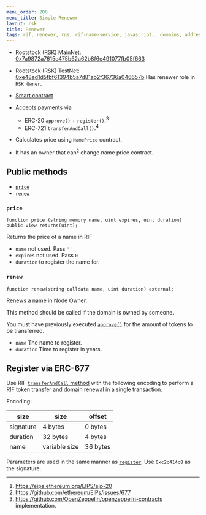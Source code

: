 ```yaml
---
menu_order: 200
menu_title: Simple Renewer
layout: rsk
title: Renewer
tags: rif, renewer, rns, rif-name-service, javascript,  domains, address, integrate, resolver, node, sdk, libraries, infrastructure, protocols, mvp, design, rbtc, defi, decentralized, quick-start, guides, tutorial, networks, dapps, tools, rootstock, rsk, ethereum, smart-contracts, install, get-started, how-to, mainnet, testnet, contracts, wallets, web3, crypto
---
```


- Rootstock (RSK) MainNet: [0x7a9872a7615c475b62a62b8f6e491077fb05f663](https://explorer.rsk.co/address/0x7a9872a7615c475b62a62b8f6e491077fb05f663)
- Rootstock (RSK) TestNet: [0xe48ad1d5fbf61394b5a7d81ab2f36736a046657b](https://explorer.testnet.rsk.co/address/0xe48ad1d5fbf61394b5a7d81ab2f36736a046657b)
Has renewer role in `RSK Owner`.
- [Smart contract](https://github.com/rnsdomains/rns-rskregistrar/blob/master/contracts/Renewer.sol)

- Accepts payments via
  - ERC-20 `approve()` + `register()`.<sup>3</sup>
  - ERC-721 `transferAndCall()`.<sup>4</sup>
- Calculates price using `NamePrice` contract.
- It has an owner that can<sup>2</sup> change name price contract.

## Public methods

- [`price`](#price)
- [`renew`](#renew)

### `price`

```solidity
function price (string memory name, uint expires, uint duration) public view returns(uint);
```

Returns the price of a name in RIF

- `name` not used. Pass `''`
- `expires` not used. Pass `0`
- `duration` to register the name for.

### `renew`

```
function renew(string calldata name, uint duration) external;
```

Renews a name in Node Owner.

This method should be called if the domain is owned by someone.

You must have previously executed [`approve()`](https://github.com/riflabs/RIF-Token/blob/master/contracts/third-party/openzeppelin/token/ERC20/StandardToken.sol#L53) for the amount of tokens to be transferred.

- `name` The name to register.
- `duration` Time to register in years.

## Register via ERC-677

Use RIF [`transferAndCall` method](https://github.com/riflabs/RIF-Token/blob/master/contracts/RIF/RIFToken.sol#L278) with the following encoding to perform a RIF token transfer and domain renewal in a single transaction.

Encoding:

| size       | size          | offset   |
| ---------- | ------------- | -------- |
| signature  |  4 bytes      |  0 bytes |
| duration   | 32 bytes      |  4 bytes |
| name       | variable size | 36 bytes |

Parameters are used in the same manner as [`register`](/rif/rns/architecture/rsk-registrar/registrars/fifs#register). Use `0xc2c414c8` as the signature.

---

1. https://eips.ethereum.org/EIPS/eip-20
2. https://github.com/ethereum/EIPs/issues/677
3. https://github.com/OpenZeppelin/openzeppelin-contracts implementation.
